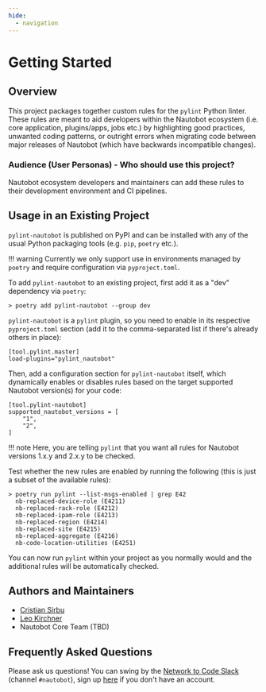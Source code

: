 ```yaml
---
hide:
  - navigation
---
```


# Getting Started

## Overview

This project packages together custom rules for the `pylint` Python linter.
These rules are meant to aid developers within the Nautobot ecosystem (i.e. core
application, plugins/apps, jobs etc.) by highlighting good practices, unwanted
coding patterns, or outright errors when migrating code between major releases
of Nautobot (which have backwards incompatible changes).

### Audience (User Personas) - Who should use this project?

Nautobot ecosystem developers and maintainers can add these rules to their
development environment and CI pipelines.

## Usage in an Existing Project

`pylint-nautobot` is published on PyPI and can be installed with any of the
usual Python packaging tools (e.g. `pip`, `poetry` etc.).

!!! warning
    Currently we only support use in environments managed by `poetry` and
    require configuration via `pyproject.toml`.

To add `pylint-nautobot` to an existing project, first add it as a "dev"
dependency via `poetry`:

```
> poetry add pylint-nautobot --group dev
```

`pylint-nautobot` is a `pylint` plugin, so you need to enable in its respective
`pyproject.toml` section (add it to the comma-separated list if there's already
others in place):

```
[tool.pylint.master]
load-plugins="pylint_nautobot"
```

Then, add a configuration section for `pylint-nautobot` itself, which
dynamically enables or disables rules based on the target supported Nautobot
version(s) for your code:

```
[tool.pylint-nautobot]
supported_nautobot_versions = [
    "1",
    "2",
]
```

!!! note
    Here, you are telling `pylint` that you want all rules for Nautobot versions
    1.x.y and 2.x.y to be checked.

Test whether the new rules are enabled by running the following (this is just a
subset of the available rules):

```
> poetry run pylint --list-msgs-enabled | grep E42
  nb-replaced-device-role (E4211)
  nb-replaced-rack-role (E4212)
  nb-replaced-ipam-role (E4213)
  nb-replaced-region (E4214)
  nb-replaced-site (E4215)
  nb-replaced-aggregate (E4216)
  nb-code-location-utilities (E4251)
```

You can now run `pylint` within your project as you normally would and the
additional rules will be automatically checked.

## Authors and Maintainers

- [Cristian Sirbu](https://github.com/cmsirbu)
- [Leo Kirchner](https://github.com/Kircheneer)
- Nautobot Core Team (TBD)

## Frequently Asked Questions

Please ask us questions! You can swing by the [Network to Code Slack](https://networktocode.slack.com/)
(channel `#nautobot`), sign up [here](http://slack.networktocode.com/) if you
don't have an account.
